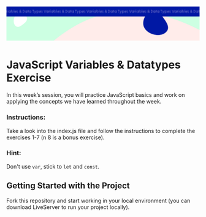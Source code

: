 <h1 align="center">
  <a href="">
    <img src="src/assets/week1.svg" alt="Boiler Plate">
  </a>
</h1>

# JavaScript Variables & Datatypes Exercise

In this week’s session, you will practice JavaScript basics and work on applying the concepts we have learned throughout the week.

### Instructions:

Take a look into the index.js file and follow the instructions to complete the exercises 1-7 (n 8 is a bonus exercise).

### Hint:

Don't use `var`, stick to `let` and `const`.

## Getting Started with the Project

Fork this repository and start working in your local environment (you can download LiveServer to run your project locally).
